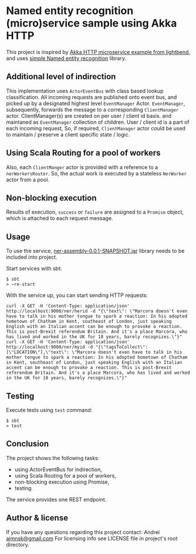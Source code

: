 Named entity recognition (micro)service sample using Akka HTTP
============================================================

This project is inspired by [Akka HTTP microservice example from lightbend](http://www.lightbend.com/activator/template/akka-http-microservice),
and uses [simple Named entity recognition](https://github.com/ajmnsk/ner) library.

## Additional level of indirection

This implementation uses ```ActorEventBus``` with class based lookup classification.
All incoming requests are published onto event bus, and picked up by a designated highest level ```EventManager``` Actor.
```EventManager```, subsequently, forwards the message to a corresponding ```ClientManager``` actor.
ClientManager(s) are created on per user / client id basis. and maintaned as ```EventManager``` collection of children.
User / client id is a part of each incoming request,
So, if required, ```ClientManager``` actor could be used to maintain / preserve a client specific state / logic.

## Using Scala Routing for a pool of workers

Also, each ```ClientManger``` actor is provided with a reference to a ```nerWorkersRouter```.
So, the actual work is executed by a stateless ```NerWorker``` actor from  a pool.

## Non-blocking execution

Results of execution, ```success``` or ```failure``` are assigned to a ```Promise``` object, which is attached to each request message.

## Usage

To use the service, [ner-assembly-0.0.1-SNAPSHOT.jar](https://github.com/ajmnsk/ner) library needs to be included into project.

Start services with sbt:

```
$ sbt
> ~re-start
```

With the service up, you can start sending HTTP requests:

```
curl -X GET -H 'Content-Type: application/json' http://localhost:9000/ner/herid -d "{\"text\": \"Marcora doesn't even have to talk in his mother tongue to spark a reaction: In his adopted hometown of Chatham in Kent, southeast of London, just speaking English with an Italian accent can be enough to provoke a reaction. This is post-Brexit referendum Britain. And it's a place Marcora, who has lived and worked in the UK for 18 years, barely recognizes.\"}"
curl -X GET -H 'Content-Type: application/json' http://localhost:9000/ner/myid -d "{\"tagsToCollect\":[\"LOCATION\"],\"text\": \"Marcora doesn't even have to talk in his mother tongue to spark a reaction: In his adopted hometown of Chatham in Kent, southeast of London, just speaking English with an Italian accent can be enough to provoke a reaction. This is post-Brexit referendum Britain. And it's a place Marcora, who has lived and worked in the UK for 18 years, barely recognizes.\"}"
```

## Testing

Execute tests using `test` command:

```
$ sbt
> test
```

## Conclusion

The project shows the following tasks:

* using ActorEventBus for indirection,
* using Scala Routing for a pool of workers,
* non-blocking execution using Promise,
* testing.

The service provides one REST endpoint.

## Author & license

If you have any questions regarding this project contact:
Andrei <ajmnsk@gmail.com>
For licensing info see LICENSE file in project's root directory.
